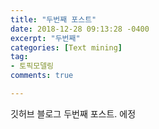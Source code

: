 ```yaml
---
title: "두번째 포스트"
date: 2018-12-28 09:13:28 -0400
excerpt: "두번째"
categories: [Text mining]
tag:
- 토픽모델링
comments: true

---
```


깃허브 블로그 두번째 포스트. 에정